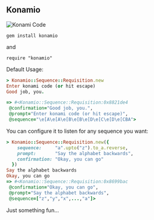 ## Konamio

![Konami Code](http://images.nintendolife.com/news/2012/01/the_origins_of_the_konami_code_revealed/attachment/0/small.jpg)

    gem install konamio
    
and

    require "konamio"


Default Usage:
```ruby
> Konamio::Sequence::Requisition.new
Enter konami code (or hit escape)
Good job, you.

=> #<Konamio::Sequence::Requisition:0x8821de4
 @confirmation="Good job, you.",
 @prompt="Enter konami code (or hit escape)",
 @sequence="\e[A\e[A\e[B\e[B\e[D\e[C\e[D\e[CBA">
```

You can configure it to listen for any sequence you want:
```ruby
> Konamio::Sequence::Requisition.new({
    sequence:     "a".upto("z").to_a.reverse,
    prompt:       "Say the alphabet backwards",
    confirmation: "Okay, you can go"
  })
Say the alphabet backwards
Okay, you can go
=> #<Konamio::Sequence::Requisition:0x8699bac
 @confirmation="Okay, you can go",
 @prompt="Say the alphabet backwards",
 @sequence=["z","y","x",...,"a"]>
```

Just something fun...
